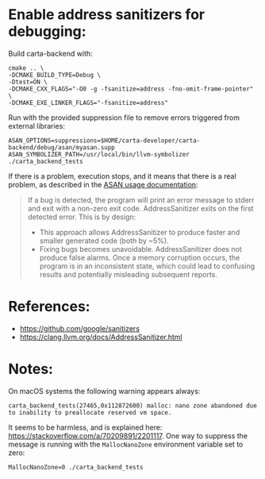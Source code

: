 # Enable address sanitizers for debugging:

Build carta-backend with:

```
cmake .. \
-DCMAKE_BUILD_TYPE=Debug \
-Dtest=ON \
-DCMAKE_CXX_FLAGS="-O0 -g -fsanitize=address -fno-omit-frame-pointer" \
-DCMAKE_EXE_LINKER_FLAGS="-fsanitize=address"
```

Run with the provided suppression file to remove errors triggered from external libraries:

```
ASAN_OPTIONS=suppressions=$HOME/carta-developer/carta-backend/debug/asan/myasan.supp ASAN_SYMBOLIZER_PATH=/usr/local/bin/llvm-symbolizer ./carta_backend_tests
```

If there is a problem, execution stops, and it means that there is a real problem, as described in the [ASAN usage documentation](https://clang.llvm.org/docs/AddressSanitizer.html#usage):

>If a bug is detected, the program will print an error message to stderr and exit with a non-zero exit code. AddressSanitizer exits on the first detected error. This is by design:
>
>- This approach allows AddressSanitizer to produce faster and smaller generated code (both by ~5%).
> - Fixing bugs becomes unavoidable. AddressSanitizer does not produce false alarms. Once a memory corruption occurs, the program is in an inconsistent state, which could lead to confusing results and potentially misleading subsequent reports.

# References:
- https://github.com/google/sanitizers
- https://clang.llvm.org/docs/AddressSanitizer.html

# Notes:

On macOS systems the following warning appears always:
```
carta_backend_tests(27465,0x112872600) malloc: nano zone abandoned due to inability to preallocate reserved vm space.
```
It seems to be harmless, and is explained here: https://stackoverflow.com/a/70209891/2201117. One way to suppress the message is running with the `MallocNanoZone` environment variable set to zero:

```
MallocNanoZone=0 ./carta_backend_tests
```
